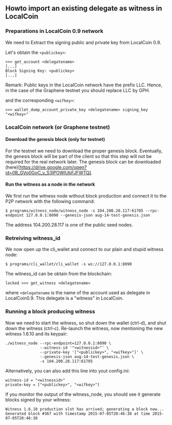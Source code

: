 ## Howto import an existing delegate as witness in LocalCoin


### Preparations in LocalCoin 0.9 network

We need to Extract the signing public and private key from LocalCoin 0.9.

Let's obtain the `<publickey>`:

    >>> get_account <delegatename>
    [...]
    Block Signing Key: <publickey>
    [...]

Remark: Public keys in the LocalCoin network have the prefix LLC. Hence, in the case of the Graphene testnet you should replace LLC by GPH.

and the corresponding `<wifkey>`:

    >>> wallet_dump_account_private_key <delegatename> signing_key
    "<wifkey>"

### LocalCoin network (or Graphene testnet)

#### Download the genesis block (only for testnet)

For the testnet we need to download the proper genesis block. Eventually, the genesis block will be part of the client so that this step will not be required for the real network later. The genesis block can be downloaded (here)[https://drive.google.com/open?id=0B_GVo0GoC_v_S3lPOWlUbFJFWTQ].

#### Run the witness as a node in the network

We first run the witness node without block production and connect it to the P2P network with the following command:

    $ programs/witness_node/witness_node -s 104.200.28.117:61705 --rpc-endpoint 127.0.0.1:8090 --genesis-json aug-14-test-genesis.json

The address 104.200.28.117 is one of the public seed nodes.

### Retreiving witness_id

We now open up the cli_wallet and connect to our plain and stupid witness node:

    $ programs/cli_wallet/cli_wallet -s ws://127.0.0.1:8090

The witness_id can be obtain from the blockchain:

    locked >>> get_witness <delegatename>

where `<delegatename` is the name of the account used as delegate in LocalCoin0.9. This delegate is a "witness" in LocalCoin.

### Running a block producing witness

Now we need to start the witness, so shut down the wallet (ctrl-d), and shut down the witness (ctrl-c). Re-launch the witness, now mentioning the new witness 1.6.10 and its keypair:

    ./witness_node --rpc-endpoint=127.0.0.1:8090 \
                   --witness-id '"<witnessid>"' \
                   --private-key '["<publickey>", "<wifkey>"]' \
                   --genesis-json aug-14-test-genesis.json \
                   -s 104.200.28.117:61705

Alternatively, you can also add this line into yout config.ini:

    witness-id = "<witnessid>"
    private-key = ["<publickey>", "<wifkey>"]

If you monitor the output of the witness_node, you should see it generate blocks signed by your witness:

    Witness 1.6.10 production slot has arrived; generating a block now...
    Generated block #367 with timestamp 2015-07-05T20:46:30 at time 2015-07-05T20:46:30
